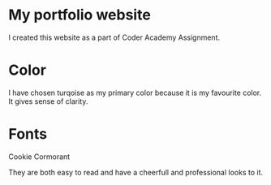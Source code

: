 # My portfolio website
I created this website as a part of Coder Academy Assignment.

# Color
I have chosen turqoise as my primary color because it is my favourite color.
It gives sense of clarity.

# Fonts
Cookie
Cormorant

They are both easy to read and have a cheerfull and professional looks to it.


